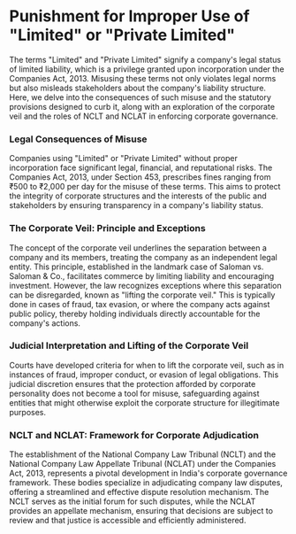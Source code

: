 
# Punishment for Improper Use of "Limited" or "Private Limited"

The terms "Limited" and "Private Limited" signify a company's legal status of limited liability, which is a privilege granted upon incorporation under the Companies Act, 2013. Misusing these terms not only violates legal norms but also misleads stakeholders about the company's liability structure. Here, we delve into the consequences of such misuse and the statutory provisions designed to curb it, along with an exploration of the corporate veil and the roles of NCLT and NCLAT in enforcing corporate governance.

### Legal Consequences of Misuse

Companies using "Limited" or "Private Limited" without proper incorporation face significant legal, financial, and reputational risks. The Companies Act, 2013, under Section 453, prescribes fines ranging from ₹500 to ₹2,000 per day for the misuse of these terms. This aims to protect the integrity of corporate structures and the interests of the public and stakeholders by ensuring transparency in a company's liability status.

### The Corporate Veil: Principle and Exceptions

The concept of the corporate veil underlines the separation between a company and its members, treating the company as an independent legal entity. This principle, established in the landmark case of Saloman vs. Saloman & Co., facilitates commerce by limiting liability and encouraging investment. However, the law recognizes exceptions where this separation can be disregarded, known as "lifting the corporate veil." This is typically done in cases of fraud, tax evasion, or where the company acts against public policy, thereby holding individuals directly accountable for the company's actions.

### Judicial Interpretation and Lifting of the Corporate Veil

Courts have developed criteria for when to lift the corporate veil, such as in instances of fraud, improper conduct, or evasion of legal obligations. This judicial discretion ensures that the protection afforded by corporate personality does not become a tool for misuse, safeguarding against entities that might otherwise exploit the corporate structure for illegitimate purposes.

###  NCLT and NCLAT: Framework for Corporate Adjudication

The establishment of the National Company Law Tribunal (NCLT) and the National Company Law Appellate Tribunal (NCLAT) under the Companies Act, 2013, represents a pivotal development in India's corporate governance framework. These bodies specialize in adjudicating company law disputes, offering a streamlined and effective dispute resolution mechanism. The NCLT serves as the initial forum for such disputes, while the NCLAT provides an appellate mechanism, ensuring that decisions are subject to review and that justice is accessible and efficiently administered.

